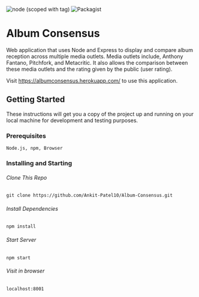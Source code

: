 ![node (scoped with tag)](http://img.shields.io/badge/node-9.4.0-brightgreen.svg)
![Packagist](https://img.shields.io/packagist/l/doctrine/orm.svg)


# Album Consensus

Web application that uses Node and Express to display and compare album reception across multiple media outlets. Media outlets include, Anthony Fantano, Pitchfork, and Metacritic. It also allows the comparison between these media outlets and the rating given by the public (user rating).

Visit https://albumconsensus.herokuapp.com/ to use this application.

## Getting Started

These instructions will get you a copy of the project up and running on your local machine for development and testing purposes.

### Prerequisites

```
Node.js, npm, Browser 
```

### Installing and Starting

###### Clone This Repo

```
git clone https://github.com/Ankit-Patel10/Album-Consensus.git
```

###### Install Dependencies

```
npm install
```

###### Start Server

```
npm start
```
###### Visit in browser

```
localhost:8001
```